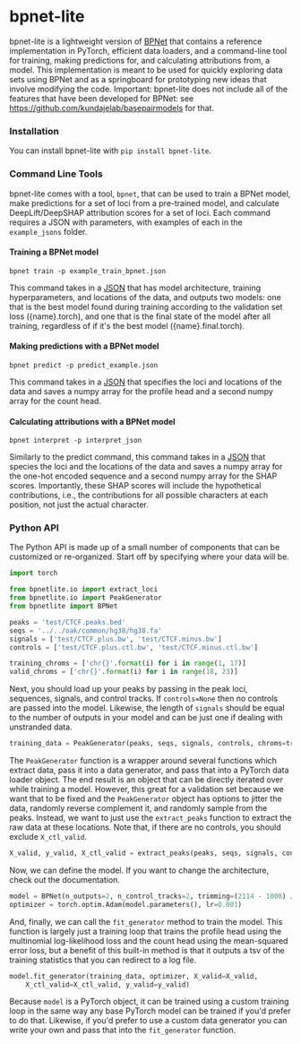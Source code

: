 # bpnet-lite

bpnet-lite is a lightweight version of [BPNet](https://www.nature.com/articles/s41588-021-00782-6) that contains a reference implementation in PyTorch, efficient data loaders, and a command-line tool for training, making predictions for, and calculating attributions from, a model. This implementation is meant to be used for quickly exploring data sets using BPNet and as a springboard for prototyping new ideas that involve modifying the code. Important: bpnet-lite does not include all of the features that have been developed for BPNet: see https://github.com/kundajelab/basepairmodels for that.

### Installation

You can install bpnet-lite with `pip install bpnet-lite`.

### Command Line Tools

bpnet-lite comes with a tool, `bpnet`, that can be used to train a BPNet model, make predictions for a set of loci from a pre-trained model, and calculate DeepLift/DeepSHAP attribution scores for a set of loci. Each command requires a JSON with parameters, with examples of each in the `example_jsons` folder. 

#### Training a BPNet model 
`bpnet train -p example_train_bpnet.json`

This command takes in a [JSON](https://github.com/jmschrei/bpnet-lite/blob/master/example_jsons/example_train_bpnet.json) that has model architecture, training hyperparameters, and locations of the data, and outputs two models: one that is the best model found during training according to the validation set loss ({name}.torch), and one that is the final state of the model after all training, regardless of if it's the best model ({name}.final.torch). 

#### Making predictions with a BPNet model

`bpnet predict -p predict_example.json`

This command takes in a [JSON](https://github.com/jmschrei/bpnet-lite/blob/master/example_jsons/predict_example.json) that specifies the loci and locations of the data and saves a numpy array for the profile head and a second numpy array for the count head.

#### Calculating attributions with a BPNet model

`bpnet interpret -p interpret_json` 

Similarly to the predict command, this command takes in a [JSON](https://github.com/jmschrei/bpnet-lite/blob/master/example_jsons/interpret_example.json) that species the loci and the locations of the data and saves a numpy array for the one-hot encoded sequence and a second numpy array for the SHAP scores. Importantly, these SHAP scores will include the hypothetical contributions, i.e., the contributions for all possible characters at each position, not just the actual character. 


### Python API

The Python API is made up of a small number of components that can be customized or re-organized. Start off by specifying where your data will be.

```python
import torch

from bpnetlite.io import extract_loci
from bpnetlite.io import PeakGenerator
from bpnetlite import BPNet

peaks = 'test/CTCF.peaks.bed'
seqs = '../../oak/common/hg38/hg38.fa'
signals = ['test/CTCF.plus.bw', 'test/CTCF.minus.bw']
controls = ['test/CTCF.plus.ctl.bw', 'test/CTCF.minus.ctl.bw']

training_chroms = ['chr{}'.format(i) for i in range(1, 17)]
valid_chroms = ['chr{}'.format(i) for i in range(18, 23)]
```

Next, you should load up your peaks by passing in the peak loci, sequences, signals, and control tracks. If `controls=None` then no controls are passed into the model. Likewise, the length of `signals` should be equal to the number of outputs in your model and can be just one if dealing with unstranded data.

```python
training_data = PeakGenerator(peaks, seqs, signals, controls, chroms=training_chroms)
```

The `PeakGenerator` function is a wrapper around several functions which extract data, pass it into a data generator, and pass that into a PyTorch data loader object. The end result is an object that can be directly iterated over while training a model. However, this great for a validation set because we want that to be fixed and the `PeakGenerator` object has options to jitter the data, randomly reverse complement it, and randomly sample from the peaks. Instead, we want to just use the `extract_peaks` function to extract the raw data at these locations. Note that, if there are no controls, you should exclude `X_ctl_valid`. 

```python
X_valid, y_valid, X_ctl_valid = extract_peaks(peaks, seqs, signals, controls, chroms=valid_chroms, max_jitter=0)
```

Now, we can define the model. If you want to change the architecture, check out the documentation.

```python
model = BPNet(n_outputs=2, n_control_tracks=2, trimming=(2114 - 1000) // 2).cuda()
optimizer = torch.optim.Adam(model.parameters(), lr=0.001)
```

And, finally, we can call the `fit_generator` method to train the model. This function is largely just a training loop that trains the profile head using the multinomial log-likelihood loss and the count head using the mean-squared error loss, but a benefit of this built-in method is that it outputs a tsv of the training statistics that you can redirect to a log file.

```python
model.fit_generator(training_data, optimizer, X_valid=X_valid, 
	X_ctl_valid=X_ctl_valid, y_valid=y_valid)
```

Because `model` is a PyTorch object, it can be trained using a custom training loop in the same way any base PyTorch model can be trained if you'd prefer to do that. Likewise, if you'd prefer to use a custom data generator you can write your own and pass that into the `fit_generator` function. 
